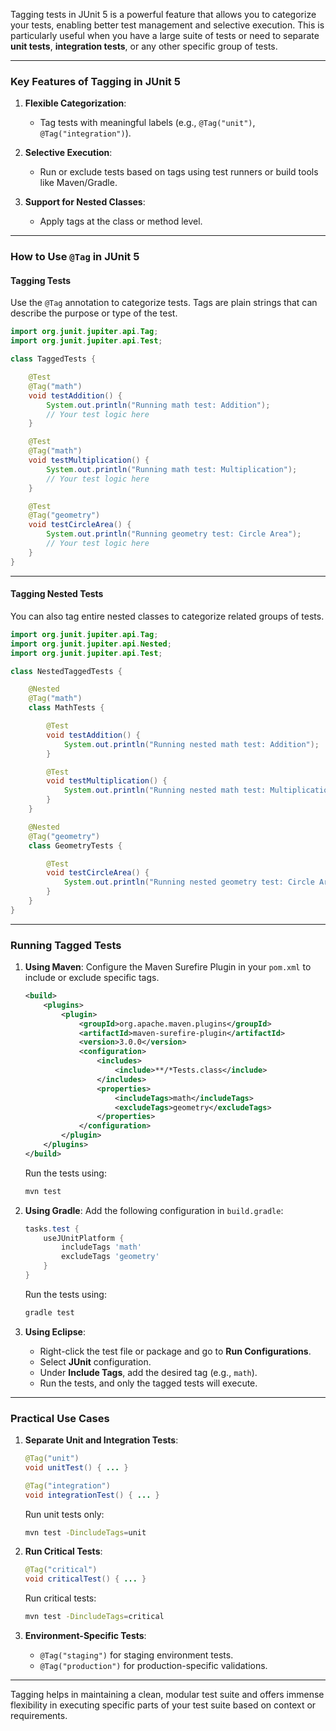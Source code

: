 Tagging tests in JUnit 5 is a powerful feature that allows you to categorize your tests, enabling better test management and selective execution. This is particularly useful when you have a large suite of tests or need to separate **unit tests**, **integration tests**, or any other specific group of tests.

---

### **Key Features of Tagging in JUnit 5**
1. **Flexible Categorization**:
   - Tag tests with meaningful labels (e.g., `@Tag("unit")`, `@Tag("integration")`).

2. **Selective Execution**:
   - Run or exclude tests based on tags using test runners or build tools like Maven/Gradle.

3. **Support for Nested Classes**:
   - Apply tags at the class or method level.

---

### **How to Use `@Tag` in JUnit 5**

#### **Tagging Tests**

Use the `@Tag` annotation to categorize tests. Tags are plain strings that can describe the purpose or type of the test.

```java
import org.junit.jupiter.api.Tag;
import org.junit.jupiter.api.Test;

class TaggedTests {

    @Test
    @Tag("math")
    void testAddition() {
        System.out.println("Running math test: Addition");
        // Your test logic here
    }

    @Test
    @Tag("math")
    void testMultiplication() {
        System.out.println("Running math test: Multiplication");
        // Your test logic here
    }

    @Test
    @Tag("geometry")
    void testCircleArea() {
        System.out.println("Running geometry test: Circle Area");
        // Your test logic here
    }
}
```

---

#### **Tagging Nested Tests**

You can also tag entire nested classes to categorize related groups of tests.

```java
import org.junit.jupiter.api.Tag;
import org.junit.jupiter.api.Nested;
import org.junit.jupiter.api.Test;

class NestedTaggedTests {

    @Nested
    @Tag("math")
    class MathTests {

        @Test
        void testAddition() {
            System.out.println("Running nested math test: Addition");
        }

        @Test
        void testMultiplication() {
            System.out.println("Running nested math test: Multiplication");
        }
    }

    @Nested
    @Tag("geometry")
    class GeometryTests {

        @Test
        void testCircleArea() {
            System.out.println("Running nested geometry test: Circle Area");
        }
    }
}
```

---

### **Running Tagged Tests**

1. **Using Maven**:
   Configure the Maven Surefire Plugin in your `pom.xml` to include or exclude specific tags.

   ```xml
   <build>
       <plugins>
           <plugin>
               <groupId>org.apache.maven.plugins</groupId>
               <artifactId>maven-surefire-plugin</artifactId>
               <version>3.0.0</version>
               <configuration>
                   <includes>
                       <include>**/*Tests.class</include>
                   </includes>
                   <properties>
                       <includeTags>math</includeTags>
                       <excludeTags>geometry</excludeTags>
                   </properties>
               </configuration>
           </plugin>
       </plugins>
   </build>
   ```

   Run the tests using:
   ```bash
   mvn test
   ```

2. **Using Gradle**:
   Add the following configuration in `build.gradle`:

   ```groovy
   tasks.test {
       useJUnitPlatform {
           includeTags 'math'
           excludeTags 'geometry'
       }
   }
   ```

   Run the tests using:
   ```bash
   gradle test
   ```

3. **Using Eclipse**:
   - Right-click the test file or package and go to **Run Configurations**.
   - Select **JUnit** configuration.
   - Under **Include Tags**, add the desired tag (e.g., `math`).
   - Run the tests, and only the tagged tests will execute.

---

### **Practical Use Cases**
1. **Separate Unit and Integration Tests**:
   ```java
   @Tag("unit")
   void unitTest() { ... }

   @Tag("integration")
   void integrationTest() { ... }
   ```

   Run unit tests only:
   ```bash
   mvn test -DincludeTags=unit
   ```

2. **Run Critical Tests**:
   ```java
   @Tag("critical")
   void criticalTest() { ... }
   ```

   Run critical tests:
   ```bash
   mvn test -DincludeTags=critical
   ```

3. **Environment-Specific Tests**:
   - `@Tag("staging")` for staging environment tests.
   - `@Tag("production")` for production-specific validations.

---

Tagging helps in maintaining a clean, modular test suite and offers immense flexibility in executing specific parts of your test suite based on context or requirements.
